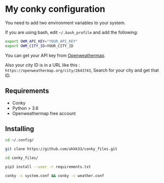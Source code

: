 # My conky configuration

You need to add two environment variables to your system.

If you are using bash, edit `~/.bash_profile` and add the following:

```bash
export OWM_API_KEY="YOUR_API_KEY"
export OWM_CITY_ID=YOUR_CITY_ID
```

You can get your API key from [Openweathermap](https://home.openweathermap.org/api_keys).

Also your city ID is in a URL like this : `https://openweathermap.org/city/2643743`, Search for your city and get that ID.

## Requirements

- Conky
- Python > 3.6
- Openweathermap free account

## Installing

```bash
cd ~/.config/

git clone https://github.com/akkk33/conky_files.git

cd conky_files/

pip3 install --user -r requirements.txt

conky -c system.conf && conky -c weather.conf
```
